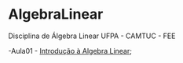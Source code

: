 # AlgebraLinear
Disciplina de Álgebra Linear UFPA - CAMTUC - FEE

-Aula01 - [Introdução à Algebra Linear](Intro.slides.html);
